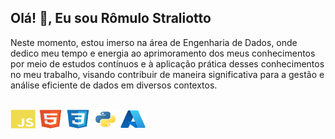 ## Olá! 👋, Eu sou Rômulo Straliotto

Neste momento, estou imerso na área de Engenharia de Dados, onde dedico meu tempo e energia ao aprimoramento dos meus conhecimentos por meio de estudos contínuos e à aplicação prática desses conhecimentos no meu trabalho, visando contribuir de maneira significativa para a gestão e análise eficiente de dados em diversos contextos.


  <div style="display: inline_block"><br>
    <img align="center" alt="Romulostraliotto-Js" height="30" width="40" src="https://raw.githubusercontent.com/devicons/devicon/master/icons/javascript/javascript-plain.svg">
    <img align="center" alt="Romulostraliotto-HTML" height="30" width="40" src="https://raw.githubusercontent.com/devicons/devicon/master/icons/html5/html5-original.svg">
    <img align="center" alt="Romulostraliotto-CSS" height="30" width="40" src="https://raw.githubusercontent.com/devicons/devicon/master/icons/css3/css3-original.svg">
    <img align="center" alt="Romulostraliotto-Python" height="30" width="40" src="https://raw.githubusercontent.com/devicons/devicon/master/icons/python/python-original.svg">
	<img align="center" alt="Romulostraliotto-azure" height="30" width="40" src="https://raw.githubusercontent.com/devicons/devicon/master/icons/azure/azure-original.svg">	
    
  </div>
    </a>  
  <div> 
